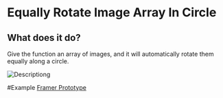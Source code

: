 # Equally Rotate Image Array In Circle

## What does it do?
Give the function an array of images, and it will automatically rotate them equally along a circle. 

![Descriptiong](http://imgur.com/XFaGda2)

#Example
[Framer Prototype](http://share.framerjs.com/qhoqu1p9urk6/)